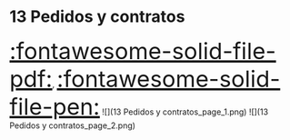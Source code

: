 # 13 Pedidos y contratos
<a href="../13 Pedidos y contratos.pdf" style="font-size: 40px;">   :fontawesome-solid-file-pdf:</a>,
<a href="../13 Pedidos y contratos.html" style="font-size: 40px;">    :fontawesome-solid-file-pen:</a>
![](13 Pedidos y contratos_page_1.png)
![](13 Pedidos y contratos_page_2.png)

